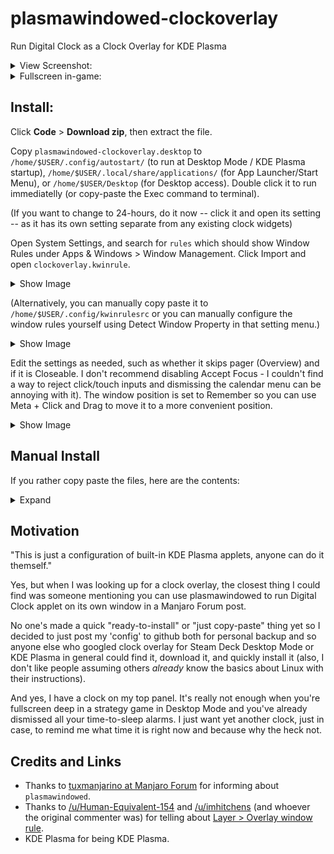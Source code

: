 # plasmawindowed-clockoverlay
Run Digital Clock as a Clock Overlay for KDE Plasma

<details><summary>View Screenshot:</summary><p>

![image](https://github.com/user-attachments/assets/f8687ee4-d284-474b-9f5b-5ad11afc4670)

</p></details>

<details><summary>Fullscreen in-game:</summary><p>
  
![image](https://github.com/user-attachments/assets/55ac117f-9aae-4460-bb9d-ca1cfb5ec045)

</p></details>

## Install:

Click **Code** > **Download zip**, then extract the file.

Copy `plasmawindowed-clockoverlay.desktop` to `/home/$USER/.config/autostart/` (to run at Desktop Mode / KDE Plasma startup), `/home/$USER/.local/share/applications/` (for App Launcher/Start Menu), or  `/home/$USER/Desktop` (for Desktop access). Double click it to run immediatelly (or copy-paste the Exec command to terminal).

(If you want to change to 24-hours, do it now -- click it and open its setting -- as it has its own setting separate from any existing clock widgets)

Open System Settings, and search for `rules` which should show Window Rules under Apps & Windows > Window Management. Click Import and open `clockoverlay.kwinrule`.

<details><summary>Show Image</summary><p>

![image](https://github.com/user-attachments/assets/6b342f8d-2be5-4621-a54d-15fb34e345c2)

</p></details>

(Alternatively, you can manually copy paste it to `/home/$USER/.config/kwinrulesrc` or you can manually configure the window rules yourself using Detect Window Property in that setting menu.)

<details><summary>Show Image</summary><p>

![image](https://github.com/user-attachments/assets/dbdcca73-af40-48c9-8b6d-59c0a6cf8ac8)

</p></details>

Edit the settings as needed, such as whether it skips pager (Overview) and if it is Closeable. I don't recommend disabling Accept Focus - I couldn't find a way to reject click/touch inputs and dismissing the calendar menu can be annoying with it). The window position is set to Remember so you can use Meta + Click and Drag to move it to a more convenient position.

<details><summary>Show Image</summary><p>

![image](https://github.com/user-attachments/assets/ecdc325d-6184-4d25-9dcd-fce6131790a5)

</p></details>

## Manual Install

If you rather copy paste the files, here are the contents:

<details><summary>Expand</summary><p>

- plasmawindowed-clockoverlay.desktop:
```
[Desktop Entry]
Comment[en_US]=
Comment=
Exec=plasmawindowed org.kde.plasma.digitalclock '>' /dev/null '2>&1'
GenericName[en_US]=
GenericName=
Icon=
MimeType=
Name[en_US]=plasmawindowed
Name=plasmawindowed
Path=
StartupNotify=true
Terminal=false
TerminalOptions=
Type=Application
X-KDE-SubstituteUID=false
X-KDE-Username=
```

- clockoverlay.kwinrule:

```
[Window settings for Digital Clock]
Description=Window settings for Digital Clock
above=true
aboverule=2
acceptfocusrule=1
closeablerule=2
desktops=\\0
desktopsrule=2
ignoregeometry=true
ignoregeometryrule=2
layer=overlay
layerrule=2
noborder=true
noborderrule=2
opacityactive=30
opacityactiverule=2
opacityinactive=30
opacityinactiverule=2
position=1421,82
positionrule=4
size=70,99
sizerule=2
skippager=true
skippagerrule=2
skipswitcher=true
skipswitcherrule=2
skiptaskbar=true
skiptaskbarrule=2
title=Digital Clock
wmclass=plasmawindowed org.kde.plasmawindowed
wmclasscomplete=true
wmclassmatch=1
```

</p></details>

## Motivation

"This is just a configuration of built-in KDE Plasma applets, anyone can do it themself."

Yes, but when I was looking up for a clock overlay, the closest thing I could find was someone mentioning you can use plasmawindowed to run Digital Clock applet on its own window in a Manjaro Forum post.

No one's made a quick "ready-to-install" or "just copy-paste" thing yet so I decided to just post my 'config' to github both for personal backup and so anyone else who googled clock overlay for Steam Deck Desktop Mode or KDE Plasma in general could find it, download it, and quickly install it (also, I don't like people assuming others _already_ know the basics about Linux with their instructions).

And yes, I have a clock on my top panel. It's really not enough when you're fullscreen deep in a strategy game in Desktop Mode and you've already dismissed all your time-to-sleep alarms. I just want yet another clock, just in case, to remind me what time it is right now and because why the heck not.

## Credits and Links

- Thanks to [tuxmanjarino at Manjaro Forum](https://forum.manjaro.org/t/how-do-i-make-a-widget-be-on-top-of-everthing/57562) for informing about `plasmawindowed`.
- Thanks to [/u/Human-Equivalent-154](https://www.reddit.com/user/Human-Equivalent-154) and [/u/imhitchens](https://www.reddit.com/user/imhitchens) (and whoever the original commenter was) for telling about [Layer > Overlay window rule](https://www.reddit.com/r/kde/comments/z0zptp/is_it_possible_to_keep_a_window_above_a_full/mklebqh/).
- KDE Plasma for being KDE Plasma.
